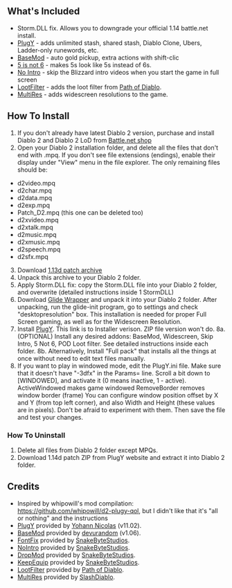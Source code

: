 ## What's Included

- Storm.DLL fix. Allows you to downgrade your official 1.14 battle.net install.
- [PlugY](http://plugy.free.fr/en/index.html) - adds unlimited stash, shared stash, Diablo Clone, Ubers, Ladder-only runewords, etc.
- [BaseMod](https://d2mods.info/forum/viewtopic.php?t=65492) - auto gold pickup, extra actions with shift-clic
- [5 is not 6](https://www.snakebytestudios.com/projects/mods/diablo-2-mods/#fixedfont) - makes 5s look like 5s instead of 6s.
- [No Intro](https://www.snakebytestudios.com/projects/mods/diablo-2-mods/#nointro) - skip the Blizzard intro videos when you start the game in full screen
- [LootFilter](https://github.com/Synial/SynFilter/tree/cd4ab9d8b51320973c7b3df9c90b74b3d1ea8f91/xfiles) - adds the loot filter from [Path of Diablo](https://pathofdiablo.com/).
- [MultiRes](https://drive.google.com/drive/folders/1hLbrYs_U7eVcK-bWOom_Lr2_Y839AVba) - adds widescreen resolutions to the game.

## How To Install

1. If you don't already have latest Diablo 2 version, purchase and install Diablo 2 and Diablo 2 LoD from [Battle.net shop](https://us.shop.battle.net/en-us/family/diablo-ii)
2. Open your Diablo 2 installation folder, and delete all the files that don't end with .mpq.
If you don't see file extensions (endings), enable their display under "View" menu in the file explorer.
The only remaining files should be:
- d2video.mpq
- d2char.mpq
- d2data.mpq
- d2exp.mpq
- Patch_D2.mpq (this one can be deleted too)
- d2xvideo.mpq
- d2xtalk.mpq
- d2music.mpq
- d2xmusic.mpq
- d2speech.mpq
- d2sfx.mpq
3. Download [1.13d patch archive](http://plugy.free.fr/Patch/LODPatch_113d.zip)
4. Unpack this archive to your Diablo 2 folder.
5. Apply Storm.DLL fix: copy the Storm.DLL file into your Diablo 2 folder, and overwrite (detailed instructions inside 1 StormDLL)
6. Download [Glide Wrapper](http://www.svenswrapper.de/gl32ogl14e.zip) and unpack it into your Diablo 2 folder.
After unpacking, run the glide-init program, go to settings and check "desktopresolution" box. 
This installation is needed for proper Full Screen gaming, as well as for the Widescreen Resolution.
7. Install [PlugY](http://plugy.free.fr/PlugY_The_Survival_Kit_v11.02.exe). This link is to Installer verison. ZIP file version won't do.
8a. (OPTIONAL) Install any desired addons: BaseMod, Widescreen, Skip Intro, 5 Not 6, POD Loot filter. See detailed instructions inside each folder.
8b. Alternatively, Install "Full pack" that installs all the things at once without need to edit text files manually.
9. If you want to play in windowed mode, edit the PlugY.ini file.
Make sure that it doesn't have "-3dfx" in the Params= line. 
Scroll a bit down to [WINDOWED], and activate it (0 means inactive, 1 - active). 
ActiveWindowed makes game windowed
RemoveBorder removes window border (frame)
You can configure window position offset by X and Y (from top left corner), and also Width and Height (these values are in pixels).
Don't be afraid to experiment with them. Then save the file and test your changes.

### How To Uninstall

1. Delete all files from Diablo 2 folder except MPQs.
2. Download 1.14d patch ZIP from PlugY website and extract it into Diablo 2 folder.

## Credits

- Inspired by whipowill's mod compilation: https://github.com/whipowill/d2-plugy-qol, but I didn't like that it's "all or nothing" and the instructions
- [PlugY](http://plugy.free.fr/en/index.html) provided by [Yohann Nicolas](http://plugy.free.fr/en/index.html) (v11.02).
- [BaseMod](https://www.dropbox.com/s/fj3f5smvxdld3kx/BaseMod106.zip) provided by [devurandom](https://d2mods.info/forum/viewtopic.php?t=65492) (v1.06).
- [FontFix](https://www.snakebytestudios.com/projects/mods/diablo-2-mods/#fixedfont) provided by [SnakeByteStudios](https://www.snakebytestudios.com/projects/mods/diablo-2-mods/).
- [NoIntro](https://www.snakebytestudios.com/projects/mods/diablo-2-mods/#nointro) provided by [SnakeByteStudios](https://www.snakebytestudios.com/projects/mods/diablo-2-mods/).
- [DropMod](https://www.snakebytestudios.com/projects/mods/diablo-2-mods/#betterdrops) provided by [SnakeByteStudios](https://www.snakebytestudios.com/projects/mods/diablo-2-mods/).
- [KeepEquip](https://www.snakebytestudios.com/projects/mods/diablo-2-mods/#equipmentdeath) provided by [SnakeByteStudios](https://www.snakebytestudios.com/projects/mods/diablo-2-mods/).
- [LootFilter](https://github.com/Synial/SynFilter/tree/cd4ab9d8b51320973c7b3df9c90b74b3d1ea8f91/xfiles) provided by [Path of Diablo](https://pathofdiablo.com/).
- [MultiRes](https://drive.google.com/drive/folders/1hLbrYs_U7eVcK-bWOom_Lr2_Y839AVba) provided by [SlashDiablo](https://www.reddit.com/r/slashdiablo/comments/7z5uy1/hd_mod_and_maphack_new_release/).